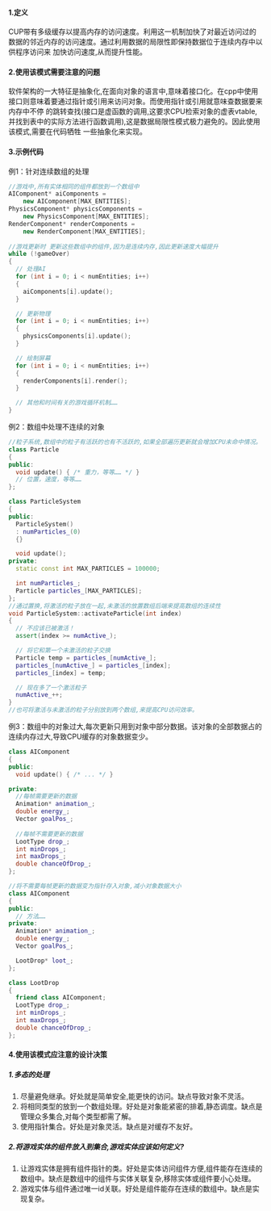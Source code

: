 #### 1.定义
CUP带有多级缓存以提高内存的访问速度。利用这一机制加快了对最近访问过的数据的邻近内存的访问速度。通过利用数据的局限性即保持数据位于连续内存中以供程序访问来
加快访问速度,从而提升性能。

#### 2.使用该模式需要注意的问题
软件架构的一大特征是抽象化,在面向对象的语言中,意味着接口化。在cpp中使用接口则意味着要通过指针或引用来访问对象。而使用指针或引用就意味查数据要来内存中不停
的跳转查找(接口是虚函数的调用,这要求CPU检索对象的虚表vtable,并找到表中的实际方法进行函数调用),这是数据局限性模式极力避免的。因此使用该模式,需要在代码牺牲
一些抽象化来实现。

#### 3.示例代码
例1：针对连续数组的处理
```cpp
//游戏中,所有实体相同的组件都放到一个数组中
AIComponent* aiComponents =
    new AIComponent[MAX_ENTITIES];
PhysicsComponent* physicsComponents =
    new PhysicsComponent[MAX_ENTITIES];
RenderComponent* renderComponents =
    new RenderComponent[MAX_ENTITIES];
    
//游戏更新时 更新这些数组中的组件,因为是连续内存,因此更新速度大幅提升
while (!gameOver)
{
  // 处理AI
  for (int i = 0; i < numEntities; i++)
  {
    aiComponents[i].update();
  }

  // 更新物理
  for (int i = 0; i < numEntities; i++)
  {
    physicsComponents[i].update();
  }

  // 绘制屏幕
  for (int i = 0; i < numEntities; i++)
  {
    renderComponents[i].render();
  }

  // 其他和时间有关的游戏循环机制……
}
```

例2：数组中处理不连续的对象
```cpp
//粒子系统,数组中的粒子有活跃的也有不活跃的,如果全部遍历更新就会增加CPU未命中情况。
class Particle
{
public:
  void update() { /* 重力，等等…… */ }
  // 位置，速度，等等……
};

class ParticleSystem
{
public:
  ParticleSystem()
  : numParticles_(0)
  {}

  void update();
private:
  static const int MAX_PARTICLES = 100000;

  int numParticles_;
  Particle particles_[MAX_PARTICLES];
};
//通过置换,将激活的粒子放在一起,未激活的放置数组后端来提高数组的连续性
void ParticleSystem::activateParticle(int index)
{
  // 不应该已被激活！
  assert(index >= numActive_);

  // 将它和第一个未激活的粒子交换
  Particle temp = particles_[numActive_];
  particles_[numActive_] = particles_[index];
  particles_[index] = temp;

  // 现在多了一个激活粒子
  numActive_++;
}
//也可将激活与未激活的粒子分别放到两个数组,来提高CPU访问效率。
```

例3：数组中的对象过大,每次更新只用到对象中部分数据。该对象的全部数据占的连续内存过大,导致CPU缓存的对象数据变少。
```cpp
class AIComponent
{
public:
  void update() { /* ... */ }

private:
  //每帧需要更新的数据
  Animation* animation_;
  double energy_;
  Vector goalPos_;
  
  //每帧不需要更新的数据
  LootType drop_;
  int minDrops_;
  int maxDrops_;
  double chanceOfDrop_;
};

//将不需要每帧更新的数据变为指针存入对象,减小对象数据大小
class AIComponent
{
public:
  // 方法……
private:
  Animation* animation_;
  double energy_;
  Vector goalPos_;

  LootDrop* loot_;
};

class LootDrop
{
  friend class AIComponent;
  LootType drop_;
  int minDrops_;
  int maxDrops_;
  double chanceOfDrop_;
};
```
#### 4.使用该模式应注意的设计决策
##### 1.多态的处理
1. 尽量避免继承。好处就是简单安全,能更快的访问。缺点导致对象不灵活。
2. 将相同类型的放到一个数组处理。好处是对象能紧密的排着,静态调度。缺点是管理众多集合,对每个类型都需了解。
3. 使用指针集合。好处是对象灵活。缺点是对缓存不友好。

##### 2.将游戏实体的组件放入到集合,游戏实体应该如何定义?
1. 让游戏实体是拥有组件指针的类。好处是实体访问组件方便,组件能存在连续的数组中。缺点是数组中的组件与实体关联复杂,移除实体或组件要小心处理。
2. 游戏实体与组件通过唯一id关联。好处是组件能存在连续的数组中。缺点是实现复杂。


